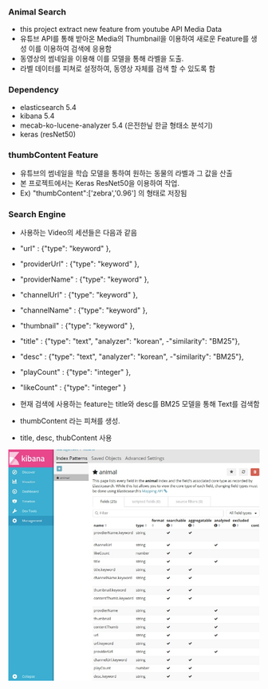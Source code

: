 ### Animal Search
- this project extract new feature from youtube API Media Data
- 유튜브 API를 통해 받아온 Media의 Thumbnail을 이용하여 새로운 Feature를 생성 이를 이용하여 검색에 응용함
- 동영상의 썸네일을 이용해 이를 모델을 통해 라벨을 도출.
- 라벨 데이터를 피쳐로 설정하여, 동영상 자체를 검색 할 수 있도록 함

### Dependency
- elasticsearch 5.4
- kibana 5.4
- mecab-ko-lucene-analyzer 5.4 (은전한닢 한글 형태소 분석기)
- keras (resNet50)

### thumbContent Feature
- 유튜브의 썸네일을 학습 모델을 통하여 원하는 동물의 라벨과 그 값을 산출
- 본 프로젝트에서는 Keras ResNet50을 이용하여 작업.
- Ex) "thumbContent":['zebra','0.96'] 의 형태로 저장됨

### Search Engine
- 사용하는 Video의 세션들은 다음과 같음
-    "url"             : {"type": "keyword" }, 
-    "providerUrl"     : {"type": "keyword" }, 
-    "providerName"    : {"type": "keyword" }, 
-    "channelUrl"      : {"type": "keyword" }, 
-    "channelName"     : {"type": "keyword" }, 
-    "thumbnail"       : {"type": "keyword" }, 
-    "title"           : {"type": "text", "analyzer": "korean", -"similarity": "BM25"}, 
-    "desc"            : {"type": "text", "analyzer": "korean", -"similarity": "BM25"}, 
-    "playCount"       : {"type": "integer" }, 
-    "likeCount"       : {"type": "integer" } 

- 현재 검색에 사용하는 feature는 title와 desc를 BM25 모델을 통해 Text를 검색함
- thumbContent 라는 피쳐를 생성.
- title, desc, thubContent 사용


![Image](./output.jpg)

